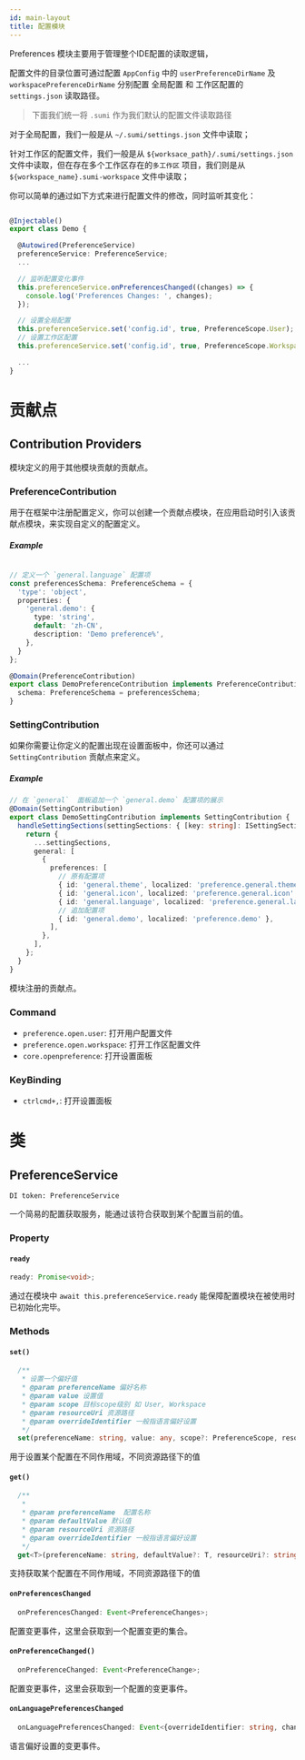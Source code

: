 ```yaml
---
id: main-layout
title: 配置模块
---
```


Preferences 模块主要用于管理整个IDE配置的读取逻辑，

配置文件的目录位置可通过配置 `AppConfig` 中的  `userPreferenceDirName` 及 `workspacePreferenceDirName`  分别配置 全局配置 和 工作区配置的 `settings.json` 读取路径。

> 下面我们统一将 `.sumi` 作为我们默认的配置文件读取路径

对于全局配置，我们一般是从 `~/.sumi/settings.json` 文件中读取；

针对工作区的配置文件，我们一般是从 `${worksace_path}/.sumi/settings.json` 文件中读取，但在存在多个工作区存在的`多工作区` 项目，我们则是从 `${workspace_name}.sumi-workspace` 文件中读取；

你可以简单的通过如下方式来进行配置文件的修改，同时监听其变化：

```ts

@Injectable()
export class Demo {

  @Autowired(PreferenceService)
  preferenceService: PreferenceService;
  ...

  // 监听配置变化事件
  this.preferenceService.onPreferencesChanged((changes) => {
    console.log('Preferences Changes: ', changes);
  });

  // 设置全局配置
  this.preferenceService.set('config.id', true, PreferenceScope.User);
  // 设置工作区配置
  this.preferenceService.set('config.id', true, PreferenceScope.Workspace);

  ...
}
```



# 贡献点

## Contribution Providers

模块定义的用于其他模块贡献的贡献点。

### PreferenceContribution

用于在框架中注册配置定义，你可以创建一个贡献点模块，在应用启动时引入该贡献点模块，来实现自定义的配置定义。

##### Example
```ts

// 定义一个 `general.language` 配置项
const preferencesSchema: PreferenceSchema = {
  'type': 'object',
  properties: {
    'general.demo': {
      type: 'string',
      default: 'zh-CN',
      description: 'Demo preference%',
    },
  }
};

@Domain(PreferenceContribution)
export class DemoPreferenceContribution implements PreferenceContribution {
  schema: PreferenceSchema = preferencesSchema;
}
```

### SettingContribution

如果你需要让你定义的配置出现在设置面板中，你还可以通过 `SettingContribution` 贡献点来定义。

##### Example
```ts
// 在 `general`  面板追加一个 `general.demo` 配置项的展示
@Domain(SettingContribution)
export class DemoSettingContribution implements SettingContribution {
  handleSettingSections(settingSections: { [key: string]: ISettingSection[]; }) {
    return {
      ...settingSections,
      general: [
        {
          preferences: [
            // 原有配置项
            { id: 'general.theme', localized: 'preference.general.theme' },
            { id: 'general.icon', localized: 'preference.general.icon' },
            { id: 'general.language', localized: 'preference.general.language' },
            // 追加配置项
            { id: 'general.demo', localized: 'preference.demo' },
          ],
        },
      ],
    };
  }
}
```

模块注册的贡献点。

### Command

* `preference.open.user`: 打开用户配置文件
* `preference.open.workspace`: 打开工作区配置文件
* `core.openpreference`: 打开设置面板

### KeyBinding

* `ctrlcmd+,`: 打开设置面板

# 类

## PreferenceService

`DI token: PreferenceService`

一个简易的配置获取服务，能通过该符合获取到某个配置当前的值。

### Property

#### `ready`


```ts
ready: Promise<void>;
```

通过在模块中 `await this.preferenceService.ready` 能保障配置模块在被使用时已初始化完毕。

### Methods

#### `set()`

```ts
  /**
   * 设置一个偏好值
   * @param preferenceName 偏好名称
   * @param value 设置值
   * @param scope 目标scope级别 如 User, Workspace
   * @param resourceUri 资源路径
   * @param overrideIdentifier 一般指语言偏好设置
   */
  set(preferenceName: string, value: any, scope?: PreferenceScope, resourceUri?: string, overrideIdentifier?: string): Promise<void>;
```

用于设置某个配置在不同作用域，不同资源路径下的值

#### `get()`

```ts
  /**
   * 
   * @param preferenceName  配置名称
   * @param defaultValue 默认值
   * @param resourceUri 资源路径
   * @param overrideIdentifier 一般指语言偏好设置
   */
  get<T>(preferenceName: string, defaultValue?: T, resourceUri?: string, overrideIdentifier?: string): T | undefined;
```

支持获取某个配置在不同作用域，不同资源路径下的值

#### `onPreferencesChanged`

```ts
  onPreferencesChanged: Event<PreferenceChanges>;
```

配置变更事件，这里会获取到一个配置变更的集合。


#### `onPreferenceChanged()`

```ts
  onPreferenceChanged: Event<PreferenceChange>;
```

配置变更事件，这里会获取到一个配置的变更事件。

#### `onLanguagePreferencesChanged`

```ts
  onLanguagePreferencesChanged: Event<{overrideIdentifier: string, changes: PreferenceChanges}>;
```

语言偏好设置的变更事件。
